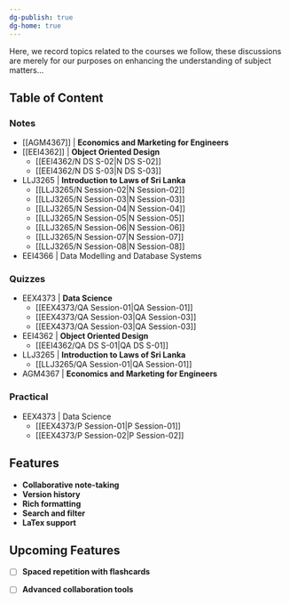 ```yaml
---
dg-publish: true
dg-home: true
---
```

Here, we record topics related to the courses we follow, these discussions are merely for our purposes on enhancing the understanding of subject matters...

## Table of Content

### Notes
- [[AGM4367]] | **Economics and Marketing for Engineers**
- [[EEI4362]] | **Object Oriented Design**
	- [[EEI4362/N DS S-02|N DS S-02]]
	- [[EEI4362/N DS S-03|N DS S-03]]
- LLJ3265 | **Introduction to Laws of Sri Lanka**
	- [[LLJ3265/N Session-02|N Session-02]]
	- [[LLJ3265/N Session-03|N Session-03]]
	- [[LLJ3265/N Session-04|N Session-04]]
	- [[LLJ3265/N Session-05|N Session-05]]
	- [[LLJ3265/N Session-06|N Session-06]]
	- [[LLJ3265/N Session-07|N Session-07]]
	- [[LLJ3265/N Session-08|N Session-08]]
- EEI4366 | Data Modelling and Database Systems
### Quizzes
- EEX4373 | **Data Science**
	- [[EEX4373/QA Session-01|QA Session-01]]
	- [[EEX4373/QA Session-03|QA Session-03]]
	- [[EEX4373/QA Session-03|QA Session-03]]
- EEI4362 | **Object Oriented Design**
	- [[EEI4362/QA DS S-01|QA DS S-01]]
- LLJ3265 | **Introduction to Laws of Sri Lanka**
	- [[LLJ3265/QA Session-01|QA Session-01]]
- AGM4367 | **Economics and Marketing for Engineers**


### Practical
- EEX4373 | Data Science
	- [[EEX4373/P Session-01|P Session-01]]
	- [[EEX4373/P Session-02|P Session-02]]

## Features
- **Collaborative note-taking**
- **Version history**
- **Rich formatting**
- **Search and filter**
- **LaTex support**

## Upcoming Features
 - [ ] **Spaced repetition with flashcards**
 - [ ] **Advanced collaboration tools**

